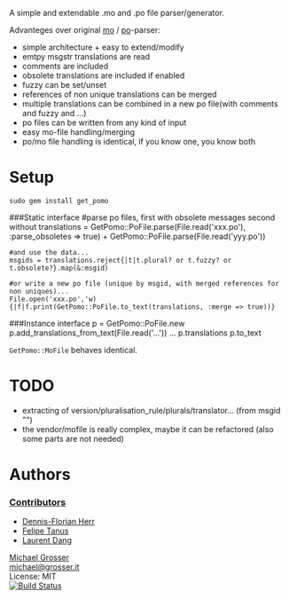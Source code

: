 A simple and extendable .mo and .po file parser/generator.

Advanteges over original [mo](http://github.com/mutoh/gettext/blob/abf96713327cc4c5d35f0a772f3b75ff4819450c/lib/gettext/mofile.rb) / [po](http://github.com/mutoh/gettext/blob/abf96713327cc4c5d35f0a772f3b75ff4819450c/lib/gettext/poparser.rb)-parser:

 - simple architecture + easy to extend/modify
 - emtpy msgstr translations are read
 - comments are included
 - obsolete translations are included if enabled
 - fuzzy can be set/unset
 - references of non unique translations can be merged
 - multiple translations can be combined in a new po file(with comments and fuzzy and ...)
 - po files can be written from any kind of input
 - easy mo-file handling/merging
 - po/mo file handling is identical, if you know one, you know both

Setup
=====
    sudo gem install get_pomo

###Static interface
    #parse po files, first with obsolete messages second without
    translations = GetPomo::PoFile.parse(File.read('xxx.po'), :parse_obsoletes => true) + GetPomo::PoFile.parse(File.read('yyy.po'))

    #and use the data...
    msgids = translations.reject{|t|t.plural? or t.fuzzy? or t.obsolete?}.map(&:msgid)

    #or write a new po file (unique by msgid, with merged references for non uniques)...
    File.open('xxx.po','w){|f|f.print(GetPomo::PoFile.to_text(translations, :merge => true))}


###Instance interface
    p = GetPomo::PoFile.new
    p.add_translations_from_text(File.read('...'))
    ...
    p.translations
    p.to_text

`GetPomo::MoFile` behaves identical.

TODO
====
 - extracting of version/pluralisation_rule/plurals/translator... (from msgid "")
 - the vendor/mofile is really complex, maybe it can be refactored (also some parts are not needed)

Authors
=======

### [Contributors](https://github.com/grosser/get_pomo/contributors)
 - [Dennis-Florian Herr](https://github.com/dfherr)
 - [Felipe Tanus](https://github.com/fotanus)
 - [Laurent Dang](https://github.com/haeky)

[Michael Grosser](http://grosser.it)<br/>
michael@grosser.it<br/>
License: MIT<br/>
[![Build Status](https://travis-ci.org/grosser/get_pomo.png)](https://travis-ci.org/grosser/get_pomo)
